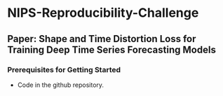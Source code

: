 
# NIPS-Reproducibility-Challenge

## Paper: Shape and Time Distortion Loss for Training Deep Time Series Forecasting Models

### Prerequisites for Getting Started

* Code in the github repository.
